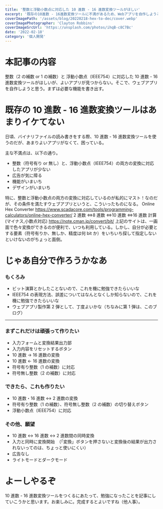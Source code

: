 ```yaml
---
title: '整数と浮動小数点に対応した 10 進数 - 16 進数変換ツールがほしい'
excerpt: '既存の10進数 - 16進数変換ツールに不満があるため、Webアプリを自作しようと思う。まずは必要な機能を書き出す。'
coverImagePath: '/assets/blog/20220218-hex-to-dec/cover.webp'
coverImagePhotographer: 'Clayton Robbins'
coverImageSrcUrl: 'https://unsplash.com/photos/ihqB-c8C7Bc'
date: '2022-02-18'
category: '個人開発'
---
```


# 本記事の内容

整数（2 の補数 or 1 の補数）と 浮動小数点（IEEE754）に対応した 10 進数 - 16 進数変換ツールがほしいが、よいアプリが見つからない。そこで、ウェブアプリを自作しようと思う。まずは必要な機能を書き出す。

# 既存の 10 進数 - 16 進数変換ツールはあまりイケてない

日頃、バイナリファイルの読み書きをする際、10 進数 - 16 進数変換ツールを使うのだが、あまりよいアプリがなくて、困っている。

主な不満点は、以下の通り。

- 整数（符号有り or 無し）と、浮動小数点（IEEE754）の両方の変換に対応したアプリが少ない
- 広告が気に障る
- 機能がいまいち
- デザインがいまいち

特に、整数と浮動小数点の両方の変換に対応しているのが私的にマスト！なのだが、その条件を満たすウェブアプリというと、こういったものになる。
Online Hex Converter
<https://www.scadacore.com/tools/programming-calculators/online-hex-converter/>
2 進数 ⇔8 進数 ⇔10 進数 ⇔16 進数 計算(マイナス,小数点対応)
<https://note.cman.jp/convert/bit/>
上記のサイトは、一画面で色々変換ができるのが便利で、いつも利用している。しかし、自分が必要とする要素（符号有りか、無しか、精度は何 bit か）をいちいち探して指定しないといけないのがちょっと面倒。

# じゃあ自分で作ろうかなあ

### もくろみ

- ビット演算とかしたことないので、これを機に勉強できたらいいな
- IEEE754 の表現方法、誤差についてはなんとなくしか知らないので、これを機に勉強できたらいいな
- ウェブアプリ製作第 2 弾として、丁度よいかな（ちなみに第 1 弾は、このブログ）

---

### まずこれだけは頑張って作りたい

- 入力フォームと変換結果出力部
- 入力内容をリセットするボタン
- 10 進数 -> 16 進数の変換
- 10 進数 <- 16 進数の変換
- 符号有り整数（1 の補数）に対応
- 符号無し整数（2 の補数）に対応

### できたら、これも作りたい

- 10 進数・16 進数 <-> 2 進数の変換
- 符号有り整数（1 の補数）、符号無し整数（2 の補数）の切り替えボタン
- 浮動小数点（IEEE754）に対応

### その他、願望

- 10 進数 <-> 16 進数 <-> 2 進数間の同時変換
- 入力と同時に変換開始　（「変換」ボタンを押さないと変換後の結果が出力されないってのは、ちょっと使いにくい）
- 広告なし
- ライトモードとダークモード

# よーしやるぞ

10 進数 - 16 進数変換ツールをつくるにあたって、勉強になったことを記事にしていこうかと思います。お楽しみに。完成するとよいですね（他人事）。
